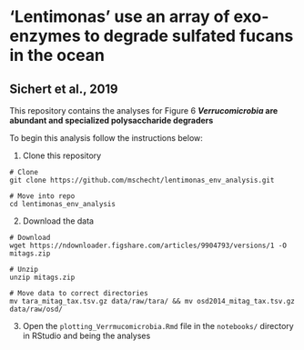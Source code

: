 # ‘Lentimonas’ use an array of exo-enzymes to degrade sulfated fucans in the ocean
## Sichert et al., 2019

This repository contains the analyses for Figure 6 ***Verrucomicrobia* are abundant and specialized polysaccharide degraders**

To begin this analysis follow the instructions below:

1. Clone this repository
```
# Clone
git clone https://github.com/mschecht/lentimonas_env_analysis.git

# Move into repo
cd lentimonas_env_analysis
```

2. Download the data
```
# Download
wget https://ndownloader.figshare.com/articles/9904793/versions/1 -O mitags.zip

# Unzip
unzip mitags.zip

# Move data to correct directories
mv tara_mitag_tax.tsv.gz data/raw/tara/ && mv osd2014_mitag_tax.tsv.gz data/raw/osd/
```

3. Open the `plotting_Verrmucomicrobia.Rmd` file in the `notebooks/` directory in RStudio and being the analyses
